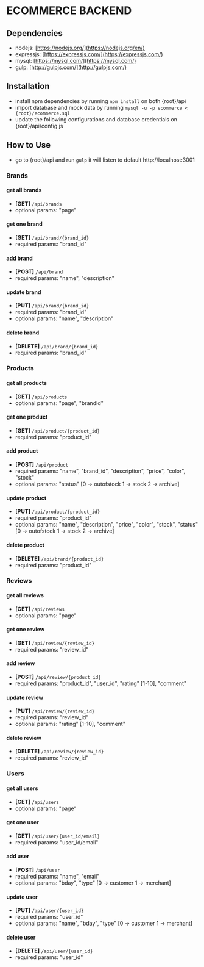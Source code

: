 # ECOMMERCE BACKEND


## Dependencies
* nodejs: [https://nodejs.org/](https://nodejs.org/en/)
* expressjs: [https://expressjs.com/](https://expressjs.com/)
* mysql: [https://mysql.com/](https://mysql.com/)
* gulp: [http://gulpjs.com/](http://gulpjs.com/)


## Installation
* install npm dependencies by running `npm install` on both {root}/api
* import database and mock data by running `mysql -u -p ecommerce < {root}/ecommerce.sql`
* update the following configurations and database credentials on {root}/api/config.js


## How to Use
- go to {root}/api and run `gulp` it will listen to default http://localhost:3001

### Brands

#### get all brands
- **[GET]**  `/api/brands`
- optional params: "page"

#### get one brand
- **[GET]** `/api/brand/{brand_id}`
- required params: "brand_id"

#### add brand
- **[POST]** `/api/brand`
- required params: "name", "description"

#### update brand
- **[PUT]** `/api/brand/{brand_id}`
- required params: "brand_id"
- optional params: "name", "description"

#### delete brand
- **[DELETE]** `/api/brand/{brand_id}`
- required params: "brand_id"

### Products

#### get all products
- **[GET]**  `/api/products`
- optional params: "page", "brandId"

#### get one product
- **[GET]** `/api/product/{product_id}`
- required params: "product_id"

#### add product
- **[POST]** `/api/product`
- required params: "name", "brand_id", "description", "price", "color", "stock"
- optional params: "status" [0 -> outofstock 1 -> stock 2 -> archive]

#### update product
- **[PUT]** `/api/product/{product_id}`
- required params: "product_id"
- optional params: "name", "description", "price", "color", "stock", "status" [0 -> outofstock 1 -> stock 2 -> archive]

#### delete product
- **[DELETE]** `/api/brand/{product_id}`
- required params: "product_id"

### Reviews

#### get all reviews
- **[GET]**  `/api/reviews`
- optional params: "page"

#### get one review
- **[GET]** `/api/review/{review_id}`
- required params: "review_id"

#### add review
- **[POST]** `/api/review/{product_id}`
- required params: "product_id", "user_id", "rating" [1-10], "comment"

#### update review
- **[PUT]** `/api/review/{review_id}`
- required params: "review_id"
- optional params: "rating" [1-10], "comment"

#### delete review
- **[DELETE]** `/api/review/{review_id}`
- required params: "review_id"

### Users

#### get all users
- **[GET]**  `/api/users`
- optional params: "page"

#### get one user
- **[GET]** `/api/user/{user_id/email}`
- required params: "user_id/email"

#### add user
- **[POST]** `/api/user`
- required params: "name", "email"
- optional params: "bday", "type" [0 -> customer 1 -> merchant]

#### update user
- **[PUT]** `/api/user/{user_id}`
- required params: "user_id"
- optional params: "name", "bday", "type" [0 -> customer 1 -> merchant]

#### delete user
- **[DELETE]** `/api/user/{user_id}`
- required params: "user_id"
